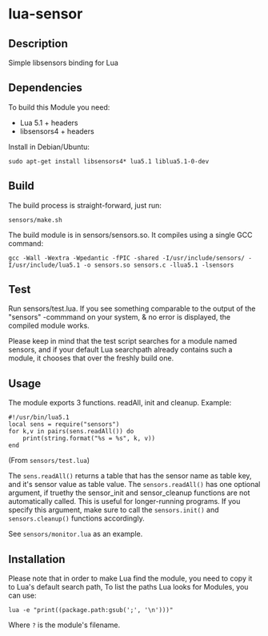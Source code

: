 lua-sensor
==========


Description
-----------

Simple libsensors binding for Lua




Dependencies
------------

To build this Module you need:
 * Lua 5.1 + headers
 * libsensors4 + headers

Install in Debian/Ubuntu:

    sudo apt-get install libsensors4* lua5.1 liblua5.1-0-dev




Build
-----

The build process is straight-forward, just run:

    sensors/make.sh

The build module is in sensors/sensors.so.
It compiles using a single GCC command:

	gcc -Wall -Wextra -Wpedantic -fPIC -shared -I/usr/include/sensors/ -I/usr/include/lua5.1 -o sensors.so sensors.c -llua5.1 -lsensors




Test
----

Run sensors/test.lua. If you see something comparable to the output of the "sensors" -commmand on your system, & no error is displayed, the compiled module works.

Please keep in mind that the test script searches for a module named sensors, and if your default Lua searchpath already contains such a module, it chooses that over the freshly build one.




Usage
-----

The module exports 3 functions. readAll, init and cleanup.
Example:

	#!/usr/bin/lua5.1
	local sens = require("sensors")
	for k,v in pairs(sens.readAll()) do
		print(string.format("%s = %s", k, v))
	end

(From `sensors/test.lua`)

The `sens.readAll()` returns a table that has the sensor name as table key, and it's
sensor value as table value. The `sensors.readAll()` has one optional argument,
if truethy the sensor_init and sensor_cleanup functions are not automatically
called. This is useful for longer-running programs. If you specify this argument,
make sure to call the `sensors.init()` and `sensors.cleanup()` functions accordingly.

See `sensors/monitor.lua` as an example.




Installation
------------

Please note that in order to make Lua find the module, you need to copy it to Lua's default search path,
To list the paths Lua looks for Modules, you can use:

    lua -e "print((package.path:gsub(';', '\n')))"

Where `?` is the module's filename.

